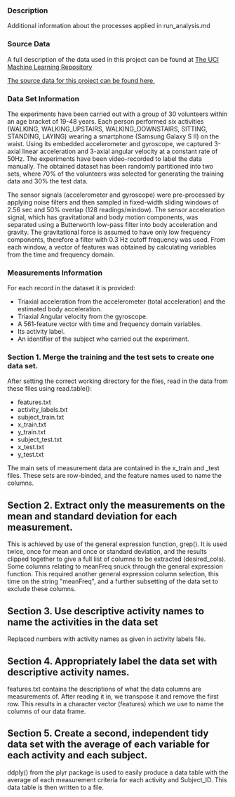 ### Description
Additional information about the processes applied in run_analysis.md

### Source Data
A full description of the data used in this project can be found at [The UCI Machine Learning Repository](http://archive.ics.uci.edu/ml/datasets/Human+Activity+Recognition+Using+Smartphones)

[The source data for this project can be found here.](https://d396qusza40orc.cloudfront.net/getdata%2Fprojectfiles%2FUCI%20HAR%20Dataset.zip)

### Data Set Information
The experiments have been carried out with a group of 30 volunteers within an age bracket of 19-48 years. Each person performed six activities (WALKING, WALKING_UPSTAIRS, WALKING_DOWNSTAIRS, SITTING, STANDING, LAYING) wearing a smartphone (Samsung Galaxy S II) on the waist. Using its embedded accelerometer and gyroscope, we captured 3-axial linear acceleration and 3-axial angular velocity at a constant rate of 50Hz. The experiments have been video-recorded to label the data manually. The obtained dataset has been randomly partitioned into two sets, where 70% of the volunteers was selected for generating the training data and 30% the test data. 

The sensor signals (accelerometer and gyroscope) were pre-processed by applying noise filters and then sampled in fixed-width sliding windows of 2.56 sec and 50% overlap (128 readings/window). The sensor acceleration signal, which has gravitational and body motion components, was separated using a Butterworth low-pass filter into body acceleration and gravity. The gravitational force is assumed to have only low frequency components, therefore a filter with 0.3 Hz cutoff frequency was used. From each window, a vector of features was obtained by calculating variables from the time and frequency domain.

### Measurements Information
For each record in the dataset it is provided: 
- Triaxial acceleration from the accelerometer (total acceleration) and the estimated body acceleration. 
- Triaxial Angular velocity from the gyroscope. 
- A 561-feature vector with time and frequency domain variables. 
- Its activity label. 
- An identifier of the subject who carried out the experiment.

### Section 1. Merge the training and the test sets to create one data set.
After setting the correct working directory for the files, read in the data from these files using read.table(): 
- features.txt
- activity_labels.txt
- subject_train.txt
- x_train.txt
- y_train.txt
- subject_test.txt
- x_test.txt
- y_test.txt

The main sets of measurement data are contained in the x_train and _test files. 
These sets are row-binded, and the feature names used to name the columns.

## Section 2. Extract only the measurements on the mean and standard deviation for each measurement. 
This is achieved by use of the general expression function, grep(). 
It is used twice, once for mean and once or standard deviation, and the results clipped together to give a full list of columns to be extracted (desired_cols).
Some columns relating to meanFreq snuck through the general expression function. This required another general expression column selection, this time on the string "meanFreq", and a further subsetting of the data set to exclude these columns. 

## Section 3. Use descriptive activity names to name the activities in the data set
Replaced numbers with activity names as given in activity labels file.

## Section 4. Appropriately label the data set with descriptive activity names.
features.txt contains the descriptions of what the data columns are measurements of.
After reading it in, we transpose it and remove the first row.
This results in a character vector (features) which we use to name the columns of our data frame.


## Section 5. Create a second, independent tidy data set with the average of each variable for each activity and each subject. 
ddply() from the plyr package is used to easily produce a data table with the average of each measurement criteria for each activity and Subject_ID.
This data table is then written to a file.

